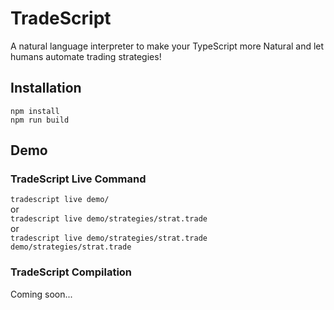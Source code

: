 # TradeScript
A natural language interpreter to make your TypeScript more Natural and let humans automate trading strategies!

## Installation
`npm install`<br/>
`npm run build`

## Demo
### TradeScript Live Command
`tradescript live demo/`<br/>
or <br/>
`tradescript live demo/strategies/strat.trade` <br/>
or <br/>
`tradescript live demo/strategies/strat.trade demo/strategies/strat.trade`

### TradeScript Compilation
Coming soon...